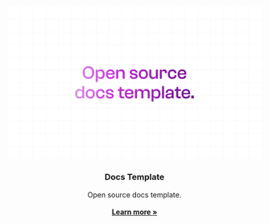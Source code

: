 <a href="https://fucina.studio">
  <img alt="Open source docs template" src="https://github.com/fucinastudio/docs-template/blob/main/public/assets/readme.png" />
</a>

<h3 align="center">Docs Template</h3>

<p align="center">
    Open source docs template.
    <br />
    <br />
    <a href="https://fucina.studio"><strong>Learn more »</strong></a>
</p>

